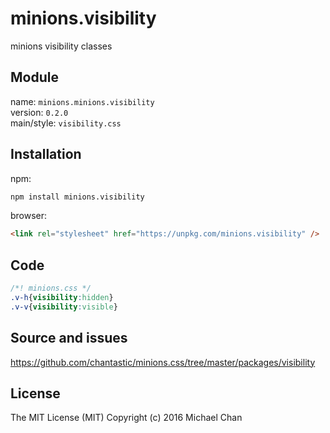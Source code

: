 # minions.visibility
minions visibility classes

## Module
name: `minions.minions.visibility`  
version: `0.2.0`  
main/style: `visibility.css`  

## Installation
npm:
```bash
npm install minions.visibility
```

browser:
```html
<link rel="stylesheet" href="https://unpkg.com/minions.visibility" />
```

## Code
```css
/*! minions.css */
.v-h{visibility:hidden}
.v-v{visibility:visible}

```

## Source and issues

https://github.com/chantastic/minions.css/tree/master/packages/visibility

## License

The MIT License (MIT)
Copyright (c) 2016 Michael Chan